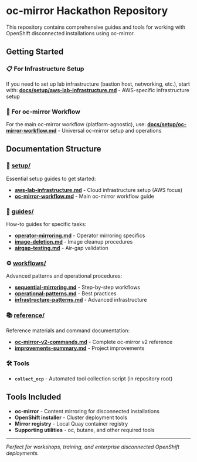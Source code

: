 # oc-mirror Hackathon Repository

This repository contains comprehensive guides and tools for working with OpenShift disconnected installations using oc-mirror.

## Getting Started

### 📋 For Infrastructure Setup
If you need to set up lab infrastructure (bastion host, networking, etc.), start with:
**[docs/setup/aws-lab-infrastructure.md](docs/setup/aws-lab-infrastructure.md)** - AWS-specific infrastructure setup

### 🚀 For oc-mirror Workflow
For the main oc-mirror workflow (platform-agnostic), use:
**[docs/setup/oc-mirror-workflow.md](docs/setup/oc-mirror-workflow.md)** - Universal oc-mirror setup and operations

## Documentation Structure

### **📁 [setup/](docs/setup/)**
Essential setup guides to get started:
- **[aws-lab-infrastructure.md](docs/setup/aws-lab-infrastructure.md)** - Cloud infrastructure setup (AWS focus)
- **[oc-mirror-workflow.md](docs/setup/oc-mirror-workflow.md)** - Main oc-mirror workflow guide

### **📖 [guides/](docs/guides/)**
How-to guides for specific tasks:
- **[operator-mirroring.md](docs/guides/operator-mirroring.md)** - Operator mirroring specifics
- **[image-deletion.md](docs/guides/image-deletion.md)** - Image cleanup procedures
- **[airgap-testing.md](docs/guides/airgap-testing.md)** - Air-gap validation

### **⚙️ [workflows/](docs/workflows/)**
Advanced patterns and operational procedures:
- **[sequential-mirroring.md](docs/workflows/sequential-mirroring.md)** - Step-by-step workflows
- **[operational-patterns.md](docs/workflows/operational-patterns.md)** - Best practices
- **[infrastructure-patterns.md](docs/workflows/infrastructure-patterns.md)** - Advanced infrastructure

### **📚 [reference/](docs/reference/)**
Reference materials and command documentation:
- **[oc-mirror-v2-commands.md](docs/reference/oc-mirror-v2-commands.md)** - Complete oc-mirror v2 reference
- **[improvements-summary.md](docs/reference/improvements-summary.md)** - Project improvements

### **🛠️ Tools**
- **`collect_ocp`** - Automated tool collection script (in repository root)

## Tools Included

- **oc-mirror** - Content mirroring for disconnected installations
- **OpenShift installer** - Cluster deployment tools
- **Mirror registry** - Local Quay container registry
- **Supporting utilities** - oc, butane, and other required tools

---

*Perfect for workshops, training, and enterprise disconnected OpenShift deployments.*